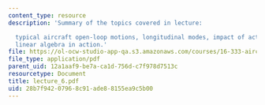 ```yaml
---
content_type: resource
description: 'Summary of the topics covered in lecture:

  typical aircraft open-loop motions, longitudinal modes, impact of actuators, and
  linear algebra in action.'
file: https://ol-ocw-studio-app-qa.s3.amazonaws.com/courses/16-333-aircraft-stability-and-control-fall-2004/28b7f94207968c91ade88155ea9c5b00_lecture_6.pdf
file_type: application/pdf
parent_uid: 12a1aaf9-be7a-ca1d-756d-c7f978d7513c
resourcetype: Document
title: lecture_6.pdf
uid: 28b7f942-0796-8c91-ade8-8155ea9c5b00
---
```

